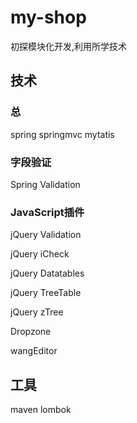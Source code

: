 # my-shop
初探模块化开发,利用所学技术

## 技术
### 总
spring springmvc mytatis  

### 字段验证 
Spring Validation

### JavaScript插件
jQuery Validation     

jQuery iCheck     

jQuery Datatables     

jQuery TreeTable     

jQuery zTree

Dropzone    

wangEditor
     
## 工具
maven lombok 

